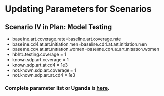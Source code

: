 # Updating Parameters for Scenarios

## Scenario IV in Plan: Model Testing

   *  baseline.art.coverage.rate=baseline.art.coverage.rate
   *  baseline.cd4.at.art.initiation.men=baseline.cd4.at.art.initiation.men 
   *  baseline.cd4.at.art.initiation.women=baseline.cd4.at.art.initiation.women
   *  hbhtc.testing.coverage = 1                
   *  known.sdp.art.coverage = 1
   *  known.sdp.art.at.cd4 = 1e3
   *  not.known.sdp.art.coverage = 1
   *  not.known.sdp.art.at.cd4 = 1e3

### Complete parameter list or Uganda is [here](https://github.com/khanna7/Sero-discordant_Couples/blob/master/Code/Data/params_uganda_d3.R). 
